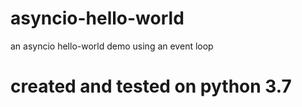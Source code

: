 # asyncio-hello-world
an asyncio hello-world demo using an event loop

# created and tested on python 3.7
